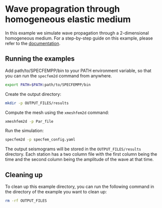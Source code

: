 # Wave propagration through homogeneous elastic medium

In this example we simulate wave propagation through a 2-dimensional homogeneous medium. For a step-by-step guide on this example, please refer to the [documentation](https://specfem2d-kokkos.readthedocs.io/en/latest/cookbooks/dim2/homogeneous-medium/index.html).


## Running the examples

Add path/to/SPECFEMPP/bin to your PATH environment variable, so that you can
run the `specfem2d` command from anywhere.

```bash
export PATH=$PATH:path/to/SPECFEMPP/bin
```

Create the output directory:

```bash
mkdir -p OUTPUT_FILES/results
```

Compute the mesh using the `xmeshfem2d` command:

```bash
xmeshfem2d -p Par_file
```

Run the simulation:

```bash
specfem2d -p specfem_config.yaml
```

The output seismograms will be stored in the `OUTPUT_FILES/results` directory.
Each station has a two column file with the first column being the time and the
second column being the amplitude of the wave at that time.

## Cleaning up

To clean up this example directory, you can run the following command in the
directory of the example you want to clean up:

```bash
rm -rf OUTPUT_FILES
```

